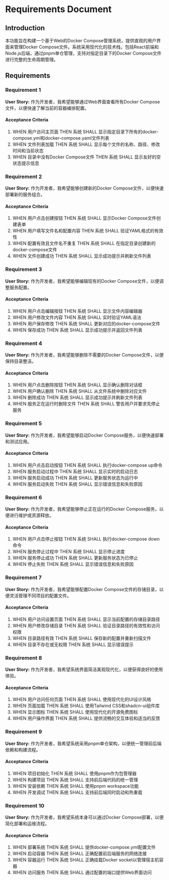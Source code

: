 # Requirements Document

## Introduction

本功能旨在构建一个基于Web的Docker Compose管理系统，提供直观的用户界面来管理Docker Compose文件。系统采用现代化的技术栈，包括React前端和Node.js后端，通过pnpm单仓管理，支持对指定目录下的Docker Compose文件进行完整的生命周期管理。

## Requirements

### Requirement 1

**User Story:** 作为开发者，我希望能够通过Web界面查看所有Docker Compose文件，以便快速了解当前的容器编排配置。

#### Acceptance Criteria

1. WHEN 用户访问主页面 THEN 系统 SHALL 显示指定目录下所有的docker-compose.yml和docker-compose.yaml文件列表
2. WHEN 文件列表加载 THEN 系统 SHALL 显示每个文件的名称、路径、修改时间和当前状态
3. WHEN 目录中没有Docker Compose文件 THEN 系统 SHALL 显示友好的空状态提示信息

### Requirement 2

**User Story:** 作为开发者，我希望能够创建新的Docker Compose文件，以便快速部署新的服务组合。

#### Acceptance Criteria

1. WHEN 用户点击创建按钮 THEN 系统 SHALL 显示Docker Compose文件创建表单
2. WHEN 用户填写文件名和配置内容 THEN 系统 SHALL 验证YAML格式的有效性
3. WHEN 配置有效且文件名不重复 THEN 系统 SHALL 在指定目录创建新的docker-compose文件
4. WHEN 文件创建成功 THEN 系统 SHALL 显示成功提示并刷新文件列表

### Requirement 3

**User Story:** 作为开发者，我希望能够编辑现有的Docker Compose文件，以便调整服务配置。

#### Acceptance Criteria

1. WHEN 用户点击编辑按钮 THEN 系统 SHALL 显示文件内容编辑器
2. WHEN 用户修改文件内容 THEN 系统 SHALL 实时验证YAML语法
3. WHEN 用户保存修改 THEN 系统 SHALL 更新对应的docker-compose文件
4. WHEN 保存成功 THEN 系统 SHALL 显示成功提示并返回文件列表

### Requirement 4

**User Story:** 作为开发者，我希望能够删除不需要的Docker Compose文件，以便保持目录整洁。

#### Acceptance Criteria

1. WHEN 用户点击删除按钮 THEN 系统 SHALL 显示确认删除对话框
2. WHEN 用户确认删除 THEN 系统 SHALL 从文件系统中删除对应文件
3. WHEN 删除成功 THEN 系统 SHALL 显示成功提示并刷新文件列表
4. WHEN 服务正在运行时删除文件 THEN 系统 SHALL 警告用户并要求先停止服务

### Requirement 5

**User Story:** 作为开发者，我希望能够启动Docker Compose服务，以便快速部署和测试应用。

#### Acceptance Criteria

1. WHEN 用户点击启动按钮 THEN 系统 SHALL 执行docker-compose up命令
2. WHEN 服务启动过程中 THEN 系统 SHALL 显示实时的启动日志
3. WHEN 服务启动成功 THEN 系统 SHALL 更新服务状态为运行中
4. WHEN 服务启动失败 THEN 系统 SHALL 显示错误信息和失败原因

### Requirement 6

**User Story:** 作为开发者，我希望能够停止正在运行的Docker Compose服务，以便进行维护或资源释放。

#### Acceptance Criteria

1. WHEN 用户点击停止按钮 THEN 系统 SHALL 执行docker-compose down命令
2. WHEN 服务停止过程中 THEN 系统 SHALL 显示停止进度
3. WHEN 服务停止成功 THEN 系统 SHALL 更新服务状态为已停止
4. WHEN 停止失败 THEN 系统 SHALL 显示错误信息和失败原因

### Requirement 7

**User Story:** 作为开发者，我希望能够配置Docker Compose文件的存储目录，以便灵活管理不同项目的配置文件。

#### Acceptance Criteria

1. WHEN 用户访问设置页面 THEN 系统 SHALL 显示当前配置的存储目录路径
2. WHEN 用户修改存储目录 THEN 系统 SHALL 验证目录路径的有效性和访问权限
3. WHEN 目录路径有效 THEN 系统 SHALL 保存新的配置并重新扫描文件
4. WHEN 目录不存在或无权限 THEN 系统 SHALL 显示错误提示

### Requirement 8

**User Story:** 作为开发者，我希望系统界面简洁美观现代化，以便获得良好的使用体验。

#### Acceptance Criteria

1. WHEN 用户访问任何页面 THEN 系统 SHALL 使用现代化的UI设计风格
2. WHEN 页面加载 THEN 系统 SHALL 使用Tailwind CSS和shadcn-ui组件库
3. WHEN 显示图标 THEN 系统 SHALL 使用现代化的开源免费图标
4. WHEN 用户操作界面 THEN 系统 SHALL 提供流畅的交互体验和适当的反馈

### Requirement 9

**User Story:** 作为开发者，我希望系统采用pnpm单仓架构，以便统一管理前后端依赖和构建流程。

#### Acceptance Criteria

1. WHEN 项目初始化 THEN 系统 SHALL 使用pnpm作为包管理器
2. WHEN 构建项目 THEN 系统 SHALL 支持前后端代码的统一管理
3. WHEN 安装依赖 THEN 系统 SHALL 使用pnpm workspace功能
4. WHEN 开发调试 THEN 系统 SHALL 支持前后端同时启动和热重载

### Requirement 10

**User Story:** 作为开发者，我希望系统本身可以通过Docker Compose部署，以便简化部署和运维流程。

#### Acceptance Criteria

1. WHEN 部署系统 THEN 系统 SHALL 提供docker-compose.yml配置文件
2. WHEN 启动容器 THEN 系统 SHALL 正确配置前后端服务的网络连接
3. WHEN 容器运行 THEN 系统 SHALL 正确挂载Docker socket以管理宿主机容器
4. WHEN 访问服务 THEN 系统 SHALL 通过配置的端口提供Web界面访问